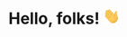 <!-- More info, tips and tricks for making GitHub Profile README can be found in my article at https://towardsdatascience.com/build-a-stunning-readme-for-your-github-profile-9b80434fe5d7 -->

<!-- [![Header](https://github.com/ngthanhtin/ngthanhtin/blob/main/header.jpg?raw=true "Header")](https://ngthanhtin.github.io/) -->

# Hello, folks! <img src="https://github.com/ngthanhtin/ngthanhtin/blob/main/wave.gif?raw=true" width="30px">

<!-- My name is Nguyen Thanh Tin (Tin) and I'm an AI/Robotics Researcher. I'm from Vietnam, living in Seoul and currently studying in Korea. You can find me on [![Facebook][1.2]][1],  or on [![LinkedIn][3.2]][3]. -->

<!--
## &#x270d; Blog & Writing
I have a website cotaining my portfolio at [ngthanhtin.github.io](https://ngthanhtin.github.io/).
Apart from coding, I also maintain a blog - you can find my articles on my website at [ngthanhtin.github.io/blog](https://ngthanhtin.github.io/blog).
-->

<!-- ## 🔧 Technologies & Tools -->
<!-- ![](https://img.shields.io/badge/OS-Linux-informational?style=flat&logo=linux&logoColor=white&color=2bbc8a)
![](https://img.shields.io/badge/Editor-IntelliJ_IDEA-informational?style=flat&logo=intellij-idea&logoColor=white&color=2bbc8a)
![](https://img.shields.io/badge/Code-Python-informational?style=flat&logo=python&logoColor=white&color=2bbc8a)
![](https://img.shields.io/badge/Code-C++-informational?style=flat&logo=c%2B%2B&logoColor=white&color=2bbc8a)<br/>
![](https://img.shields.io/badge/ROS-ROS-ff69b4) -->
<!-- ![](https://camo.githubusercontent.com/68dd2a887df10d8efd7afc118fb48211a7e398d0084a3b4b2f50a61513b223d9/68747470733a2f2f696d672e736869656c64732e696f2f62616467652f2d5079546f7263682d6533346632363f7374796c653d666c61742d737175617265266c6f676f3d5079546f726368266c6f676f436f6c6f723d666666
)
![](https://camo.githubusercontent.com/b2b3edaf0dec1b43cbc27740c343af91351772fa3815f722946a2f805ea75c2d/68747470733a2f2f696d672e736869656c64732e696f2f62616467652f2d54656e736f72466c6f772d6535636430633f7374796c653d666c61742d737175617265266c6f676f3d54656e736f72466c6f77266c6f676f436f6c6f723d666666
) -->

<!-- ## &#x1f4c8; GitHub Stats -->

<!-- <a href="https://github.com/ngthanhtin/ngthanhtin"> -->
<!--   <img align="center" src="https://github-readme-stats.vercel.app/api/top-langs/?username=ngthanhtin&hide=java,html&title_color=ffffff&text_color=c9cacc&icon_color=2bbc8a&bg_color=1d1f21" /> -->
<!--   <img align="center" src="https://github-readme-stats.vercel.app/api/top-langs/?username=ngthanhtin&langs_count=4,html&title_color=ffffff&text_color=c9cacc&icon_color=2bbc8a&bg_color=1d1f21" />
</a> -->

<!-- <a href="https://github.com/ngthanhtin/ngthanhtin">
  <img align="center" src="https://github-readme-stats.vercel.app/api?username=ngthanhtin&show_icons=true&line_height=27&count_private=true&title_color=ffffff&text_color=c9cacc&icon_color=2bbc8a&bg_color=1d1f21" alt="Tin's GitHub Stats" />
</a> -->
 

<!-- links to social media icons -->

<!-- icons with padding -->

[1.1]: http://i.imgur.com/tXSoThF.png (twitter icon with padding)
[2.1]: http://i.imgur.com/0o48UoR.png (github icon with padding)

<!-- icons without padding -->

[1.2]: https://github.com/ngthanhtin/ngthanhtin/blob/main/facebook.png?raw=true (twitter icon without padding)
[2.2]: http://i.imgur.com/9I6NRUm.png (github icon without padding)
[3.2]: https://raw.githubusercontent.com/MartinHeinz/MartinHeinz/master/linkedin-3-16.png (LinkedIn icon without padding)


<!-- links to your social media accounts -->

[1]: https://www.facebook.com/tin.nguyenthanh.35175/
[2]: https://github.com/ngthanhtin
[3]: https://www.linkedin.com/in/nguy%E1%BB%85n-tha%CC%80nh-ti%CC%81n-438a1211a/


<!-- <p align="right"> <img src="https://komarev.com/ghpvc/?username=ngthanhtin&label=Profile%20views&color=0e75b6&style=flat" alt="ngth" /> </p> -->

<!-- Resources -->
<!-- Icons: https://simpleicons.org/ -->
<!-- GitHub Stats: https://github.com/anuraghazra/github-readme-stats -->
<!-- Emojis: https://emojipedia.org/emoji/ -->
<!-- HTML Emojis: https://www.fileformat.info/index.htm -->
<!-- Shields: https://shields.io/ -->
<!-- Awesome GitHub Profile README: https://github.com/abhisheknaiidu/awesome-github-profile-readme -->
